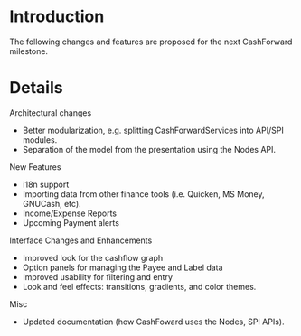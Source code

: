 # Introduction #

The following changes and features are proposed for the next CashForward milestone.


# Details #

Architectural changes
  * Better modularization, e.g. splitting CashForwardServices into API/SPI modules.
  * Separation of the model from the presentation using the Nodes API.

New Features
  * i18n support
  * Importing data from other finance tools (i.e. Quicken, MS Money, GNUCash, etc).
  * Income/Expense Reports
  * Upcoming Payment alerts

Interface Changes and Enhancements
  * Improved look for the cashflow graph
  * Option panels for managing the Payee and Label data
  * Improved usability for filtering and entry
  * Look and feel effects: transitions, gradients, and color themes.

Misc
  * Updated documentation (how CashFoward uses the Nodes, SPI APIs).